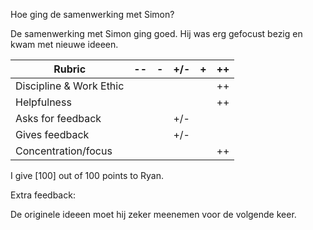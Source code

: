 Hoe ging de samenwerking met Simon?

De samenwerking met Simon ging goed. Hij was erg gefocust bezig en kwam met nieuwe ideeen.

| Rubric                   | -- | -  | +/-  | +   | ++  |
|--------------------------|----|----|------|-----|-----|
| Discipline & Work Ethic  |    |    |      |     | ++  |
| Helpfulness              |    |    |      |     | ++  |
| Asks for feedback        |    |    |  +/- |     |     |  (Niet van toepassing geweest)
| Gives feedback           |    |    |  +/- |     |     |  (Niet van toepassing geweest)
| Concentration/focus      |    |    |      |     | ++  |

I give [100] out of 100 points to Ryan.

Extra feedback:

De originele ideeen moet hij zeker meenemen voor de volgende keer.